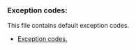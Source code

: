  ### Exception codes:

 This file contains default exception codes.

 * [Exception codes.](../../../engine/main/other/exceptions/ExceptionCodes.h)